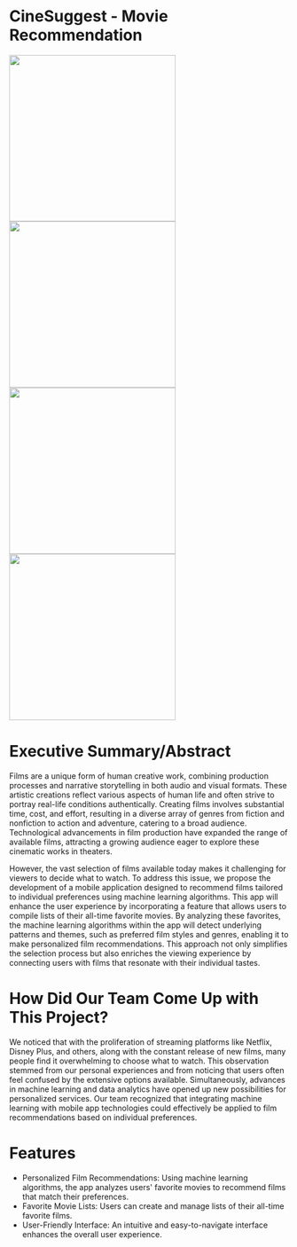 # CineSuggest - Movie Recommendation

<img src="https://github.com/CineSuggest-dev-team1/CineSuggest/assets/90821463/55d662df-1f67-441f-a4fd-95572b520825" width="300">
<img src="https://github.com/CineSuggest-dev-team1/CineSuggest/assets/90821463/2e40acea-c9de-4316-9afa-71cb015a4897" width="300">
<img src="https://github.com/CineSuggest-dev-team1/CineSuggest/assets/90821463/d5706b67-0b1d-4b97-b5bb-64e24f832612" width="300">
<img src="https://github.com/CineSuggest-dev-team1/CineSuggest/assets/90821463/4176668c-a6a9-4dc7-ab8f-aa348661a62b" width="300">

# Executive Summary/Abstract
Films are a unique form of human creative work, combining production processes and narrative storytelling in both audio and visual formats. These artistic creations reflect various aspects of human life and often strive to portray real-life conditions authentically. Creating films involves substantial time, cost, and effort, resulting in a diverse array of genres from fiction and nonfiction to action and adventure, catering to a broad audience. Technological advancements in film production have expanded the range of available films, attracting a growing audience eager to explore these cinematic works in theaters.

However, the vast selection of films available today makes it challenging for viewers to decide what to watch. To address this issue, we propose the development of a mobile application designed to recommend films tailored to individual preferences using machine learning algorithms. This app will enhance the user experience by incorporating a feature that allows users to compile lists of their all-time favorite movies. By analyzing these favorites, the machine learning algorithms within the app will detect underlying patterns and themes, such as preferred film styles and genres, enabling it to make personalized film recommendations. This approach not only simplifies the selection process but also enriches the viewing experience by connecting users with films that resonate with their individual tastes.


# How Did Our Team Come Up with This Project?
We noticed that with the proliferation of streaming platforms like Netflix, Disney Plus, and others, along with the constant release of new films, many people find it overwhelming to choose what to watch. This observation stemmed from our personal experiences and from noticing that users often feel confused by the extensive options available. Simultaneously, advances in machine learning and data analytics have opened up new possibilities for personalized services. Our team recognized that integrating machine learning with mobile app technologies could effectively be applied to film recommendations based on individual preferences.

# Features
- Personalized Film Recommendations: Using machine learning algorithms, the app analyzes users' favorite movies to recommend films that match their preferences.
- Favorite Movie Lists: Users can create and manage lists of their all-time favorite films.
- User-Friendly Interface: An intuitive and easy-to-navigate interface enhances the overall user experience.
